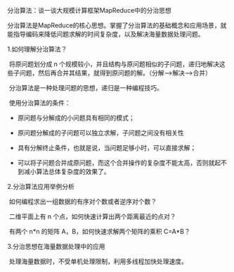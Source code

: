 

分治算法：谈一谈大规模计算框架MapReduce中的分治思想

分治算法是MapReduce的核心思想。掌握了分治算法的基础概念和应用场景，就能指导编码来降低问题求解的时间复杂度，以及解决海量数据处理问题。

1.如何理解分治算法？

​	将原问题划分成 n 个规模较小，并且结构与原问题相似的子问题，递归地解决这些子问题，然后再合并其结果，就得到原问题的解。（分解-->解决-->合并）

​	分治算法是一种处理问题的思想，递归是一种编程技巧。

​	使用分治算法的条件：

- 原问题与分解成的小问题具有相同的模式；

- 原问题分解成的子问题可以独立求解，子问题之间没有相关性
- 具有分解终止条件，也就是说，当问题足够小时，可以直接求解；
- 可以将子问题合并成原问题，而这个合并操作的复杂度不能太高，否则就起不到减小算法总体复杂度的效果了。

2.分治算法应用举例分析

​	如何编程求出一组数据的有序对个数或者逆序对个数？

​	二维平面上有 n 个点，如何快速计算出两个距离最近的点对？

​	有两个 n\*n 的矩阵 A，B，如何快速求解两个矩阵的乘积 C=A*B？

3.分治思想在海量数据处理中的应用

​	处理海量数据时，不受单机处理限制，利用多线程加快处理速度。

